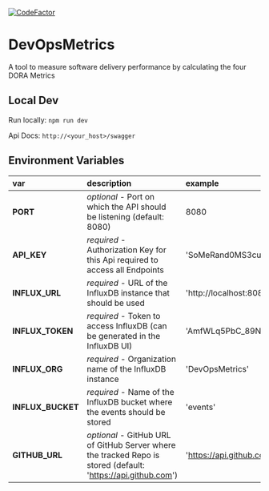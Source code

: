 [![CodeFactor](https://www.codefactor.io/repository/github/justus-e/devopsmetrics/badge)](https://www.codefactor.io/repository/github/justus-e/devopsmetrics)
# DevOpsMetrics

A tool to measure software delivery performance by calculating the four DORA Metrics

## Local Dev

Run locally: `npm run dev`

Api Docs: `http://<your_host>/swagger`

## Environment Variables

| var               | description                                                                                                   | example                   |
|:------------------|:--------------------------------------------------------------------------------------------------------------|:--------------------------|
| **PORT**          | _optional_ - Port on which the API should be listening (default: 8080)                                        | 8080                      |
| **API_KEY**       | _required_ - Authorization Key for this Api required to access all Endpoints                                  | 'SoMeRand0MS3curE5trinG'  |
| **INFLUX_URL**    | _required_ - URL of the InfluxDB instance that should be used                                                 | 'http://localhost:8086'   |
| **INFLUX_TOKEN**  | _required_ - Token to access InfluxDB (can be generated in the InfluxDB UI)                                   | 'AmfWLq5PbC_89NkpO\[...]' |
| **INFLUX_ORG**    | _required_ - Organization name of the InfluxDB instance                                                       | 'DevOpsMetrics'           |
| **INFLUX_BUCKET** | _required_ - Name of the InfluxDB bucket where the events should be stored                                    | 'events'                  |
| **GITHUB_URL**    | _optional_ - GitHub URL of GitHub Server where the tracked Repo is stored (default: 'https://api.github.com') | 'https://api.github.com'  |



